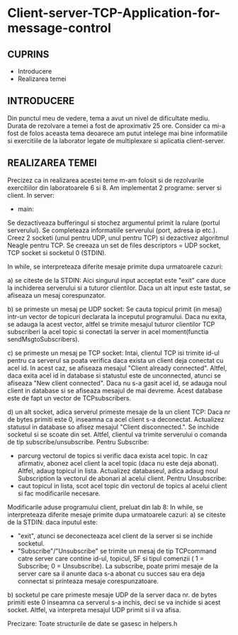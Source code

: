 # Client-server-TCP-Application-for-message-control
CUPRINS
-------
- Introducere
- Realizarea temei

INTRODUCERE
-----------
Din punctul meu de vedere, tema a avut un nivel de dificultate mediu. Durata de
rezolvare a temei a fost de aproximativ 25 ore. Consider ca mi-a fost de folos
aceasta tema deoarece am putut intelege mai bine informatiile si exercitiile de
la laborator legate de multiplexare si aplicatia client-server.

REALIZAREA TEMEI
----------------
Precizez ca in realizarea acestei teme m-am folosit si de rezolvarile exercitiilor
din laboratoarele 6 si 8.
Am implementat 2 programe: server si client.
In server:
- main:

Se dezactiveaza bufferingul si stochez argumentul primit la rulare (portul
serverului). Se completeaza informatiile serverului (port, adresa ip etc.). Creez
2 socketi (unul pentru UDP, unul pentru TCP) si dezactivez algoritmul Neagle pentru
TCP. Se creeaza un set de files descriptors = UDP socket, TCP socket si socketul 0 
(STDIN).

In while, se interpreteaza diferite mesaje primite dupa urmatoarele cazuri:

a) se citeste de la STDIN:
Aici singurul input acceptat este "exit" care duce la inchiderea serverului
si a tuturor clientilor. Daca un alt input este tastat, se afiseaza un mesaj 
corespunzator.

b) se primeste un mesaj pe UDP socket:
Se cauta topicul primit (in mesaj) intr-un vector de topicuri declarata la inceputul
programului. Daca nu exita, se adauga la acest vector, altfel se trimite mesajul 
tuturor clientilor TCP subscriberi la acel topic si conectati la server in acel 
moment(functia sendMsgtoSubscribers).

c) se primeste un mesaj pe TCP socket:
Intai, clientul TCP isi trimite id-ul pentru ca serverul sa poata verifica daca exista un
client deja conectat cu acel id. In acest caz, se afiseaza mesajul
"Client <id> already connected".
Altfel, daca exita acel id in database si statustul este de unconnected, atunci se 
afiseaza "New client <id> connected". Daca nu s-a gasit acel id, se adauga noul client 
in database si se afiseaza mesajul de mai devreme. Acest database este de fapt un vector
de TCPsubscribers. 

d) un alt socket, adica serverul primeste mesaje de la un client TCP:
Daca nr de bytes primiti este 0, inseamna ca acel client s-a deconectat. Actualizez 
statusul in database so afisez mesajul "Client <id> disconnected.". 
Se inchide socketul si se scoate din set.
Altfel, clientul va trimite serverului o comanda de tip subscribe/unsubscribe.
Pentru Subscribe:
- parcurg vectorul de topics si verific daca exista acel topic. In caz afirmativ,
abonez acel client la acel topic (daca nu este deja abonat). Altfel, adaug topicul in 
lista. Actualizez databaseul, adica adaug noul Subscription la vectorul de abonari al acelui
client.
Pentru Unsubscribe:
- caut topicul in lista, scot acel topic din vectorul de topics al acelui client si fac
modificarile necesare.

Modificarile aduse programului client, preluat din lab 8:
In while, se interpreteaza diferite mesaje primite dupa urmatoarele cazuri:
a) se citeste de la STDIN:
daca inputul este:
- "exit", atunci se deconecteaza acel client de la server si se inchide
socketul.
- "Subscribe"/"Unsubscribe" se trimite un mesaj de tip TCPcommand catre server care contine id-ul,
topicul, SF si tipul comenzii ( 1 = Subscribe; 0 = Unsubscribe). La subscribe, poate primi mesaje 
de la server care sa il anunte daca s-a abonat cu succes sau era deja connectat si printeaza mesaje
corespunzatoare.

b) socketul pe care primeste mesaje UDP de la server
daca nr. de bytes primiti este 0 inseamna ca serverul s-a inchis, deci se va inchide si acest socket.
Altfel, va interpreta mesajul UDP primit si il va afisa.

Precizare: Toate structurile de date se gasesc in helpers.h
